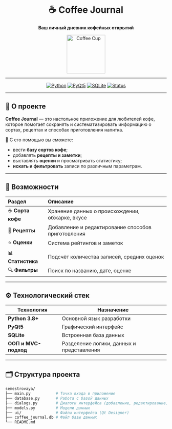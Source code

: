 <div align="center">
  
# ☕ Coffee Journal  
**Ваш личный дневник кофейных открытий**

<img src="https://cdn-icons-png.flaticon.com/512/924/924514.png" width="120" alt="Coffee Cup">

---

[![Python](https://img.shields.io/badge/Python-3.8%2B-blue.svg?logo=python&logoColor=white)]()
[![PyQt5](https://img.shields.io/badge/GUI-PyQt5-brightgreen.svg)]()
[![SQLite](https://img.shields.io/badge/Database-SQLite-blueviolet.svg)]()
[![Status](https://img.shields.io/badge/Status-Active-success.svg)]()

</div>

---

## 🌿 О проекте

**Coffee Journal** — это настольное приложение для любителей кофе, которое помогает сохранять и систематизировать информацию о сортах, рецептах и способах приготовления напитка.

📔 С его помощью вы сможете:
- вести **базу сортов кофе**;
- добавлять **рецепты и заметки**;
- выставлять **оценки** и просматривать статистику;
- **искать и фильтровать** записи по различным параметрам.

---

## 🧩 Возможности

| Раздел | Описание |
|:-------|:----------|
| ☕ **Сорта кофе** | Хранение данных о происхождении, обжарке, вкусе |
| 📖 **Рецепты** | Добавление и редактирование способов приготовления |
| ⭐ **Оценки** | Система рейтингов и заметок |
| 📊 **Статистика** | Подсчёт количества записей, средних оценок |
| 🔍 **Фильтры** | Поиск по названию, дате, оценке |

---

## ⚙️ Технологический стек

| Технология | Назначение |
|-------------|------------|
| **Python 3.8+** | Основной язык разработки |
| **PyQt5** | Графический интерфейс |
| **SQLite** | Встроенная база данных |
| **ООП и MVC-подход** | Разделение логики, данных и представления |

---

## 🗂 Структура проекта

```bash
semestrovaya/
├── main.py           # Точка входа в приложение
├── database.py       # Работа с базой данных
├── dialogs.py        # Диалоги интерфейса (добавление, редактирование)
├── models.py         # Модели данных
├── ui/               # Файлы интерфейса (Qt Designer)
├── coffee_journal.db # Файл базы данных
└── README.md
